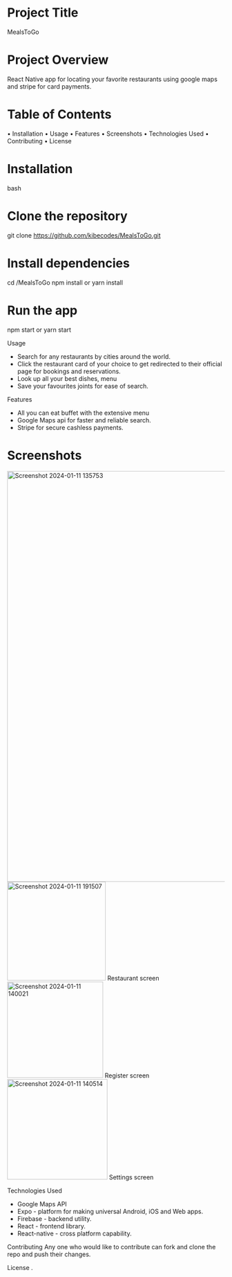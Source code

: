 # Project Title
MealsToGo

# Project Overview
React Native app for locating your favorite restaurants using google maps and stripe for card payments.

# Table of Contents
• Installation
• Usage
• Features
• Screenshots
• Technologies Used
• Contributing
• License

# Installation
bash
# Clone the repository
git clone https://github.com/kibecodes/MealsToGo.git

# Install dependencies
cd /MealsToGo
npm install or yarn install

# Run the app
npm start or yarn start

Usage
- Search for any restaurants by cities around the world.
- Click the restaurant card of your choice to get redirected to their official page for bookings and reservations.
- Look up all your best dishes, menu 
- Save your favourites joints for ease of search.

Features
- All you can eat buffet with the extensive menu 
- Google Maps api for faster and reliable search.
- Stripe for secure cashless payments.

# Screenshots
<img width="949" alt="Screenshot 2024-01-11 135753" src="https://github.com/kibecodes/MealsToGo/assets/106477223/1e5585aa-0912-42f5-b979-ba029b92931e">

<img width="228" alt="Screenshot 2024-01-11 191507" src="https://github.com/kibecodes/MealsToGo/assets/106477223/d78b15f3-c1bb-4fc1-9c42-7cb0759504f4">
Restaurant screen

<img width="222" alt="Screenshot 2024-01-11 140021" src="https://github.com/kibecodes/MealsToGo/assets/106477223/794d510f-3f64-403a-b54d-c62f3bacbc35">
Register screen

<img width="232" alt="Screenshot 2024-01-11 140514" src="https://github.com/kibecodes/MealsToGo/assets/106477223/3090ce1e-d2c1-4031-a2fc-cea5a6c65cbd">
Settings screen



Technologies Used
- Google Maps API
- Expo - platform for making universal Android, iOS and Web apps.
- Firebase - backend utility.
- React - frontend library.
- React-native - cross platform capability.

Contributing
Any one who would like to contribute can fork and clone the repo and push their changes.

License
.

